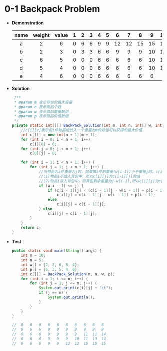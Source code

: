 # 0-1 Backpack Problem

* **Demonstration**

    | name | weight | value | 1 | 2 | 3 | 4 | 5 | 6 | 7 | 8 | 9 | 10 |
    |:----:|:------:|:-----:|:-:|:-:|:-:|:-:|:-:|:-:|:-:|:-:|:-:|:--:|
    | a | 2 | 6 | 0 | 6 | 6 | 9 | 9 | 12 | 12 | 15 | 15 | 15 |
    | b | 2 | 3 | 0 | 3 | 3 | 6 | 6 | 9 | 9 | 9 | 10 | 11 |
    | c | 6 | 5 | 0 | 0 | 0 | 6 | 6 | 6 | 6 | 6 | 10 | 11 |
    | d | 5 | 4 | 0 | 0 | 0 | 6 | 6 | 6 | 6 | 6 | 10 | 10 |
    | e | 4 | 6 | 0 | 0 | 0 | 6 | 6 | 6 | 6 | 6 | 6  | 6  |
    
* **Solution**

    ```java
     /**
     * @param m 表示背包的最大容量
     * @param n 表示商品个数
     * @param w 表示商品重量数组
     * @param p 表示商品价值数组
     */
    private static int[][] BackPack_Solution(int m, int n, int[] w, int[] p) {
        //c[i][v]表示前i件物品恰放入一个重量为m的背包可以获得的最大价值
        int c[][] = new int[n + 1][m + 1];
        for (int i = 0; i < n + 1; i++)
            c[i][0] = 0;
        for (int j = 0; j < m + 1; j++)
            c[0][j] = 0;

        for (int i = 1; i < n + 1; i++) {
            for (int j = 1; j < m + 1; j++) {
                //当物品为i件重量为j时，如果第i件的重量(w[i-1])小于重量j时，c[i][j]为下列两种情况之一：
                //(1)物品i不放入背包中，所以c[i][j]为c[i-1][j]的值
                //(2)物品i放入背包中，则背包剩余重量为j-w[i-1],所以c[i][j]为c[i-1][j-w[i-1]]的值加上当前物品i的价值
                if (w[i - 1] <= j) {
                    if (c[i - 1][j] < (c[i - 1][j - w[i - 1]] + p[i - 1]))
                        c[i][j] = c[i - 1][j - w[i - 1]] + p[i - 1];
                    else
                        c[i][j] = c[i - 1][j];
                } else
                    c[i][j] = c[i - 1][j];
            }
        }
        return c;
    }
    ```
    
* **Test**

    ```java
    public static void main(String[] args) {
        int m = 10;
        int n = 5;
        int w[] = {2, 2, 6, 5, 4};
        int p[] = {6, 3, 5, 4, 6};
        int c[][] = BackPack_Solution(m, n, w, p);
        for (int i = 1; i <= n; i++) {
            for (int j = 1; j <= m; j++) {
                System.out.print(c[i][j] + "\t");
                if (j == m) {
                    System.out.println();
                }
            }
        }
    }
    
    //  0	6	6	6	6	6	6	6	6	6	
    //  0	6	6	9	9	9	9	9	9	9	
    //  0	6	6	9	9	9	9	11	11	14	
    //  0	6	6	9	9	9	10	11	13	14	
    //  0	6	6	9	9	12	12	15	15	15	
    ```